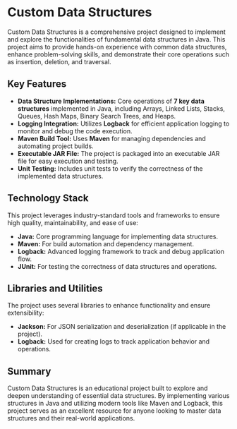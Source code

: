 # Custom Data Structures

Custom Data Structures is a comprehensive project designed to implement and explore the functionalities of fundamental data structures in Java. This project aims to provide hands-on experience with common data structures, enhance problem-solving skills, and demonstrate their core operations such as insertion, deletion, and traversal.

## Key Features

- **Data Structure Implementations:** Core operations of **7 key data structures** implemented in Java, including Arrays, Linked Lists, Stacks, Queues, Hash Maps, Binary Search Trees, and Heaps.
- **Logging Integration:** Utilizes **Logback** for efficient application logging to monitor and debug the code execution.
- **Maven Build Tool:** Uses **Maven** for managing dependencies and automating project builds.
- **Executable JAR File:** The project is packaged into an executable JAR file for easy execution and testing.
- **Unit Testing:** Includes unit tests to verify the correctness of the implemented data structures.

## Technology Stack

This project leverages industry-standard tools and frameworks to ensure high quality, maintainability, and ease of use:

- **Java:** Core programming language for implementing data structures.
- **Maven:** For build automation and dependency management.
- **Logback:** Advanced logging framework to track and debug application flow.
- **JUnit:** For testing the correctness of data structures and operations.

## Libraries and Utilities

The project uses several libraries to enhance functionality and ensure extensibility:

- **Jackson:** For JSON serialization and deserialization (if applicable in the project).
- **Logback:** Used for creating logs to track application behavior and operations.

## Summary

Custom Data Structures is an educational project built to explore and deepen understanding of essential data structures. By implementing various structures in Java and utilizing modern tools like Maven and Logback, this project serves as an excellent resource for anyone looking to master data structures and their real-world applications.

